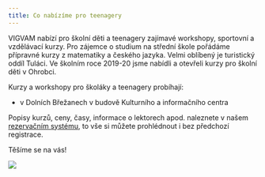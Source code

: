 ```yaml
---
title: Co nabízíme pro teenagery
---
```

VIGVAM nabízí pro školní děti a teenagery zajímavé workshopy, sportovní a vzdělávací kurzy. Pro zájemce o studium na střední škole pořádáme přípravné kurzy z matematiky a českého jazyka. Velmi oblíbený je turistický oddíl Tuláci. Ve školním roce 2019-20 jsme  nabídli a otevřeli kurzy pro školní děti v Ohrobci.

Kurzy a workshopy pro školáky a teenagery probíhají:

* v Dolních Břežanech v budově Kulturního a  informačního centra

Popisy kurzů, ceny, časy, informace o lektorech apod. naleznete v našem [rezervačním systému](https://vigvam.webooker.eu/), to vše si můžete prohlédnout i bez předchozí registrace.

Těšíme se na vás!

![](/images/uploads/2019_2020_vigvam_nabizi_a_pripravuje.jpg)